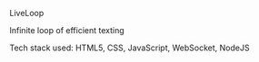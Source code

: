LiveLoop

Infinite loop of efficient texting

Tech stack used: HTML5, CSS, JavaScript, WebSocket, NodeJS
